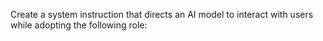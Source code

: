Create a system instruction that directs an AI model to interact with users while adopting the following role: